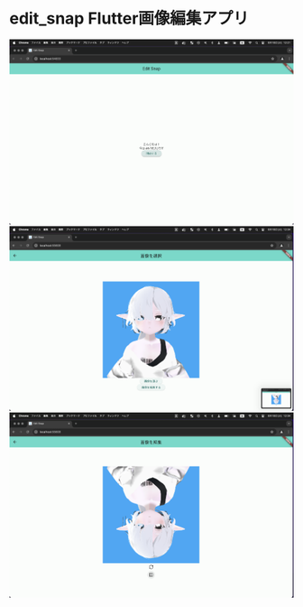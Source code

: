 # edit_snap Flutter画像編集アプリ

<img src="https://github.com/rin0700/edit_snap/blob/main/assets/sampleImg1.png">
<img src="https://github.com/rin0700/edit_snap/blob/main/assets/sampleImg3.png">
<img src="https://github.com/rin0700/edit_snap/blob/main/assets/sampleImg2.png">
